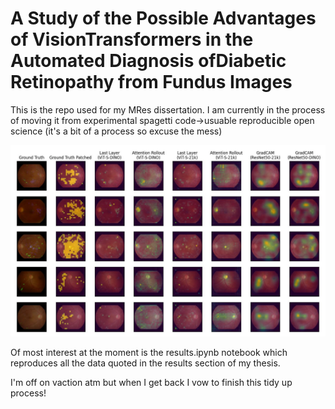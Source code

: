 # A Study of the Possible Advantages of VisionTransformers in the Automated Diagnosis ofDiabetic Retinopathy from Fundus Images

This is the repo used for my MRes dissertation. I am currently in the process of moving it from experimental spagetti code->usuable reproducible open science (it's a bit of a process so excuse the mess)

![explain_vis.JPG](figures/explain_vis.JPG?raw=true "Explain Vis")

Of most interest at the moment is the results.ipynb notebook which reproduces all the data quoted in the results section of my thesis.

I'm off on vaction atm but when I get back I vow to finish this tidy up process!
